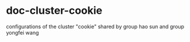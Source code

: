 # doc-cluster-cookie
configurations of the cluster "cookie" shared by group hao sun and group yongfei wang
